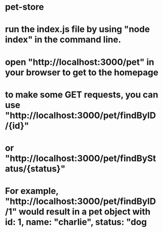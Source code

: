 # pet-store

# run the index.js file by using "node index" in the command line.
# open "http://localhost:3000/pet" in your browser to get to the homepage
# to make some GET requests, you can use "http://localhost:3000/pet/findByID/{id}"
# or "http://localhost:3000/pet/findByStatus/{status}"
# For example, "http://localhost:3000/pet/findByID/1" would result in a pet object with id: 1, name: "charlie", status: "dog
